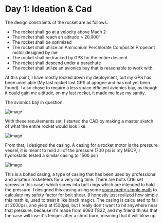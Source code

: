 # Day 1:  Ideation & Cad 
The design constraints of the rocket are as follows: 
- The rocket shall go at a velocity above Mach 2
- The rocket shall reach an altitude > 20,000' 
- The rocket shall be optimized
- The rocket shall utilize an Ammonium Perchlorate Composite Propelant motor designed by me
- The rocket shall be tracked by GPS for the entire descent
- The rocket shall descend under a parachute
- The rocket shall utilize an avionics bay that is reasonable to work with.

At this point, I have mostly locked down my deployment, but my GPS has been unreliable (My last rocket lost GPS at apogee and has not yet been found). I also chose to require a less space efficient avionics bay, as though it could gain me altitude, on my last rocket, it made me lose my sanity. 


The avionics bay in question:

![image](https://github.com/user-attachments/assets/4eb27a74-df6e-4821-b1a7-46e59f37ffeb)

With these requirements set, I started the CAD by making a master sketch of what the entire rocket would look like. 

![image](https://github.com/user-attachments/assets/d70af87b-d513-48ae-9055-af36fc86d184)

From that, I designed the casing. A casing for a rocket motor is the pressure vessel, it is meant to hold all of the pressure (700 psi is my MEOP, I hydrostatic tested a similar casing to 1500 psi) 

![image](https://github.com/user-attachments/assets/bd6f9877-c4cf-46d9-9508-803272104d6a)

This is a bolted casing, a type of casing that has been used by professional and amateur rocketeers for a very long time. There are bolts (316 set screws in this case) which screw into bolt rings which are intended to hold the pressure. I designed this casing using some [some pretty simple math](https://static1.squarespace.com/static/60d8d9b060e90a67c5c69db4/t/62997fbfa1150834ce0a9556/1654226881895/How+to+Design+Pressure+Vessels%2C+Propellant+Tanks%2C+and+Rocket+Motor+Casings.pdf) to calculate my safety factor for bolt shear. (I honestly just realized how simple this math is, used to treat it like black magic). The casing is calculated to fail at 2000psi, and yield at 1500psi, but I really don't want to hit anywhere near that pressure, because it's made from 6063 T832, and my friend thinks that the case will lose it's temper after a short burn, meaning that it will blow up. 

